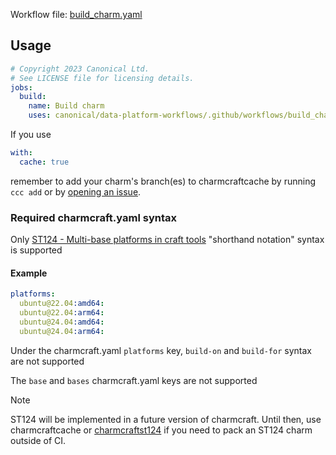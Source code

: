 Workflow file: [build_charm.yaml](build_charm.yaml)

## Usage
```yaml
# Copyright 2023 Canonical Ltd.
# See LICENSE file for licensing details.
jobs:
  build:
    name: Build charm
    uses: canonical/data-platform-workflows/.github/workflows/build_charm.yaml@v0.0.0
```

If you use
```yaml
with:
  cache: true
```
remember to add your charm's branch(es) to charmcraftcache by running `ccc add` or by [opening an issue](https://github.com/canonical/charmcraftcache-hub/issues/new?assignees=&labels=add-charm&projects=&template=add_charm_branch.yaml&title=Add+charm+branch).

### Required charmcraft.yaml syntax
Only [ST124 - Multi-base platforms in craft tools](https://docs.google.com/document/d/1QVHxZumruKVZ3yJ2C74qWhvs-ye5I9S6avMBDHs2YcQ/edit) "shorthand notation" syntax is supported

#### Example
```yaml
platforms:
  ubuntu@22.04:amd64:
  ubuntu@22.04:arm64:
  ubuntu@24.04:amd64:
  ubuntu@24.04:arm64:
```

Under the charmcraft.yaml `platforms` key, `build-on` and `build-for` syntax are not supported

The `base` and `bases` charmcraft.yaml keys are not supported

> [!NOTE]
> ST124 will be implemented in a future version of charmcraft. Until then, use charmcraftcache or [charmcraftst124](https://github.com/canonical/charmcraftst124) if you need to pack an ST124 charm outside of CI.

